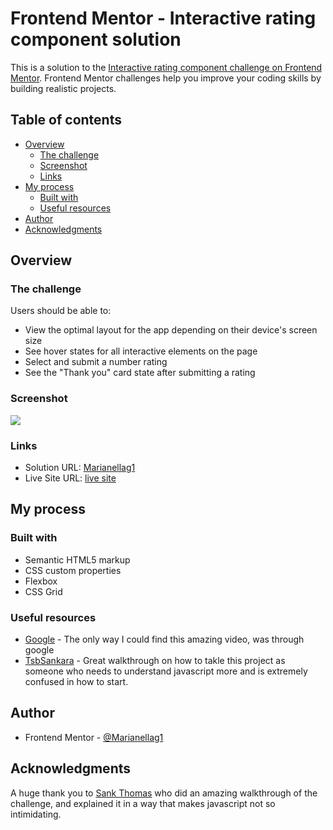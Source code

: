 # Frontend Mentor - Interactive rating component solution

This is a solution to the [Interactive rating component challenge on Frontend Mentor](https://www.frontendmentor.io/challenges/interactive-rating-component-koxpeBUmI). Frontend Mentor challenges help you improve your coding skills by building realistic projects. 

## Table of contents

- [Overview](#overview)
  - [The challenge](#the-challenge)
  - [Screenshot](#screenshot)
  - [Links](#links)
- [My process](#my-process)
  - [Built with](#built-with)
  - [Useful resources](#useful-resources)
- [Author](#author)
- [Acknowledgments](#acknowledgments)

## Overview

### The challenge

Users should be able to:

- View the optimal layout for the app depending on their device's screen size
- See hover states for all interactive elements on the page
- Select and submit a number rating
- See the "Thank you" card state after submitting a rating

### Screenshot

![](./screenshot.jpg)


### Links

- Solution URL: [Marianellag1](https://github.com/Marianellag1/fuzzy-octo-rate)
- Live Site URL: [live site](https://marianellag1.github.io/fuzzy-octo-rate/)

## My process

### Built with

- Semantic HTML5 markup
- CSS custom properties
- Flexbox
- CSS Grid


### Useful resources

- [Google](https://www.google.com) - The only way I could find this amazing video, was through google
- [TsbSankara](https://www.youtube.com/watch?v=cQnUopEeZgw&t=1610s) - Great walkthrough on how to takle this project as someone who needs to understand javascript more and is extremely confused in how to start.

## Author

- Frontend Mentor - [@Marianellag1](https://www.frontendmentor.io/profile/Marianellag1)

## Acknowledgments

A huge thank you to [Sank Thomas](https://github.com/SankThomas) who did an amazing walkthrough of the challenge, and explained it in a way that makes javascript not so
intimidating.
